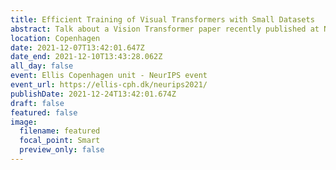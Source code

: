 ```yaml
---
title: Efficient Training of Visual Transformers with Small Datasets
abstract: Talk about a Vision Transformer paper recently published at NeurIPS 2021.
location: Copenhagen
date: 2021-12-07T13:42:01.647Z
date_end: 2021-12-10T13:43:28.062Z
all_day: false
event: Ellis Copenhagen unit - NeurIPS event
event_url: https://ellis-cph.dk/neurips2021/
publishDate: 2021-12-24T13:42:01.674Z
draft: false
featured: false
image:
  filename: featured
  focal_point: Smart
  preview_only: false
---
```

